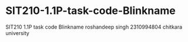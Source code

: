 # SIT210-1.1P-task-code-Blinkname
SIT210 1.1P task code Blinkname roshandeep singh 2310994804 chitkara university
